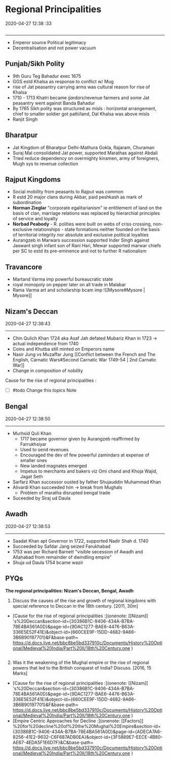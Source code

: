 # Regional Principalities 
2020-04-27 12:38 :33

```toc
```

---


-   Emperor source Political legitimacy
-   Decentralisation and not power vacuum

## Punjab/Sikh Polity
-   9th Guru Teg Bahadur exec 1675 
-   GGS estd Khalsa as response to conflict w/ Mug
-   rise of Jat peasantry carrying arms was cultural reason for rise of Khalsa 
-   1710 - 1713 Khatri became *ijardars*/revenue farmers and some Jat peasantry went against Banda Bahadur
-   By 1765 Sikh polity was structured as misls : horizontal arrangement, chief to smaller soldier got patti/land, Dal Khalsa was above misls
-   Ranjit Singh


## Bharatpur
-   Jat Kingdom of Bharatpur Delhi-Mathura Gokla, Rajaram, Churaman
-   Suraj Mal consolidated Jat power, supported Marathas against Abdali
-   Tried reduce dependency on overmighty kinsmen, army of foreigners, Mugh sys to revenue collection


## Rajput Kingdoms
-   Social mobility from peasants to Rajput was common
-   R estd 20 major clans during Akbar, paid peshkash as mark of subordination
-   **Norman Zieglar** "corporate egalitarianism" ie entitlement of land on the basis of clan, marriage relations was replaced by hierarchial principles of service and loyalty
-   **Norbad Peabody** - R. polities were built on webs of criss crossing, non-exclusive relationships - state formations neither founded on the basis of territorial integrity nor absolute and exclusive political loyalties
-   Aurangzeb in Marwars succession supported Inder Singh against Jaswant singh infant son of Rani Hari, Mewar supported marwar chiefs per SC to estd its pre-eminence and not to further R nationalism

##    Travancore
-   Martand Varma imp powerful bureaucratic state 
-   royal monopoly on pepper later on all trade in Malabar
-   Rama Varma art and scholarship bcam imp
![[Mysore#Mysore | Mysore]]


## Nizam's Deccan
2020-04-27 12:38:43

---

-   Chin Qulich Khan 1724 aka Asaf Jah defated Mubariz Khan in 1723 → actual independence from 1740
-   Coins and Khutba still minted on Emperors name 
-   Nasir Jung vs Muzaffar Jung [[Conflict between the French and The English, Carnatic Wars#Second Carnatic War 1749-54 | 2nd Carnatic War]]
-   Change in composition of nobility


Cause for the rise of regional principalities :
- [ ]   #todo Change this topics Note 


## Bengal
2020-04-27 12:38:50
            
---

-   Murhsid Quli Khan 
	-   1717 became governor given by Aurangzeb reaffirmed by Farrukhsiyar
	-   Used to send revenues
	-   Encouraged the dev of few powerful zamindars at expense of smaller ones
    -   New landed magnates emerged
    -   Impetus to merchants and bakers viz Omi chand and Khoja Wajid, Jagat Seth
-   Sarfarz Khan successor ousted by father Shujauddin Muhammad Khan
-   Alivardi Khan succeeded him → break from Mughals
    -   Problem of maratha disrupted bengal trade
-   Suceeded by Siraj ud Daula
 
 
##  Awadh
2020-04-27 12:38:53
            
---

-   Saadat Khan apt Governor in 1722, supported Nadir Shah d. 1740
-   Succeeded by Safdar Jang seized Farukhabad
-   1753 was per Richard Barnett "visible secession of Awadh and Allahabad from remainder of dwindling empire"
-   Shuja ud Daula 1754 bcame wazir

## PYQs


**The regional principalities: Nizam's Deccan, Bengal, Awadh**




1. Discuss the causes of the rise and growth of regional kingdoms with special reference to Deccan in the 18th century. [2011, 30m]
-   [Cause for the rise of regional principalities :](onenote: [[Nizam]] 's%20Deccan&section-id={30386B1C-9406-434A-B7BA-78E4BA561A0D}&page-id={9DAC1277-BAE6-4476-B63A-336E5E52F41E}&object-id={660CEE9F-15DD-4682-9A66-3B6B90197701}&F&base-path= https://d.docs.live.net/bbc8be5bd337910c/Documents/History%20Optional/Medieval%20India/Part%20II/18th%20Century.one )

```ad-Answer

```


2. Was it the weakening of the Mughal empire or the rise of regional powers that led to the British conquest of India? Discuss. [2016, 15 Marks]
-   [Cause for the rise of regional principalities :](onenote: [[Nizam]] 's%20Deccan&section-id={30386B1C-9406-434A-B7BA-78E4BA561A0D}&page-id={9DAC1277-BAE6-4476-B63A-336E5E52F41E}&object-id={660CEE9F-15DD-4682-9A66-3B6B90197701}&F&base-path= https://d.docs.live.net/bbc8be5bd337910c/Documents/History%20Optional/Medieval%20India/Part%20II/18th%20Century.one )
-   [Empire Centric Approaches for Decline :](onenote: [[Factors]] %20for%20decline%20of%20the%20Mughal%20Empire&section-id={30386B1C-9406-434A-B7BA-78E4BA561A0D}&page-id={ADECA7A6-8256-41E2-9632-C6F687ADB0EA}&object-id={3F5889E7-EECE-4B80-AE67-4EDA5F1E6D7F}&C&base-path= https://d.docs.live.net/bbc8be5bd337910c/Documents/History%20Optional/Medieval%20India/Part%20II/18th%20Century.one )

```ad-Answer

```
